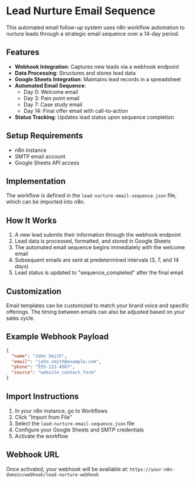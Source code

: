 # Lead Nurture Email Sequence

This automated email follow-up system uses n8n workflow automation to nurture leads through a strategic email sequence over a 14-day period.

## Features

- **Webhook Integration**: Captures new leads via a webhook endpoint
- **Data Processing**: Structures and stores lead data
- **Google Sheets Integration**: Maintains lead records in a spreadsheet
- **Automated Email Sequence**:
  - Day 0: Welcome email
  - Day 3: Pain point email
  - Day 7: Case study email
  - Day 14: Final offer email with call-to-action
- **Status Tracking**: Updates lead status upon sequence completion

## Setup Requirements

- n8n instance
- SMTP email account
- Google Sheets API access

## Implementation

The workflow is defined in the `lead-nurture-email-sequence.json` file, which can be imported into n8n.

## How It Works

1. A new lead submits their information through the webhook endpoint
2. Lead data is processed, formatted, and stored in Google Sheets
3. The automated email sequence begins immediately with the welcome email
4. Subsequent emails are sent at predetermined intervals (3, 7, and 14 days)
5. Lead status is updated to "sequence_completed" after the final email

## Customization

Email templates can be customized to match your brand voice and specific offerings. The timing between emails can also be adjusted based on your sales cycle.

## Example Webhook Payload

```json
{
  "name": "John Smith",
  "email": "john.smith@example.com",
  "phone": "555-123-4567",
  "source": "website_contact_form"
}
```

## Import Instructions

1. In your n8n instance, go to Workflows
2. Click "Import from File"
3. Select the `lead-nurture-email-sequence.json` file
4. Configure your Google Sheets and SMTP credentials
5. Activate the workflow

## Webhook URL

Once activated, your webhook will be available at:
`https://your-n8n-domain/webhook/lead-nurture-webhook`